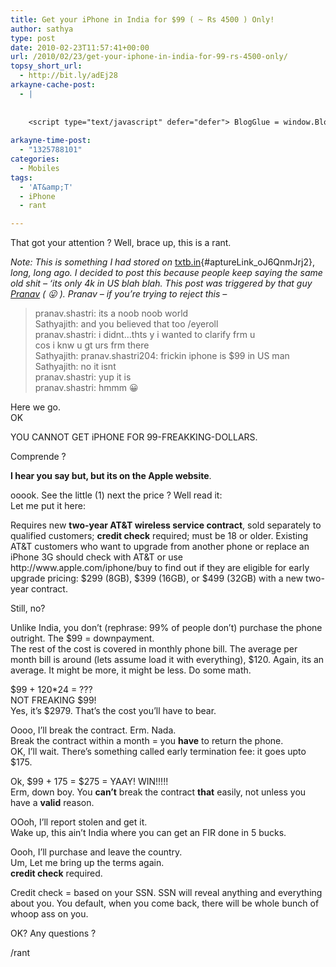```yaml
---
title: Get your iPhone in India for $99 ( ~ Rs 4500 ) Only!
author: sathya
type: post
date: 2010-02-23T11:57:41+00:00
url: /2010/02/23/get-your-iphone-in-india-for-99-rs-4500-only/
topsy_short_url:
  - http://bit.ly/adEj28
arkayne-cache-post:
  - |
    
    
    <script type="text/javascript" defer="defer"> BlogGlue = window.BlogGlue || window.Arkayne || {}; BlogGlue.baseurl = 'http://www.blogglue.com'; BlogGlue.go = function(e, a, cid, gid) { var id = a.getAttribute('id'); var orig = a.getAttribute('href'); var target = a.getAttribute('target'); var redir = [BlogGlue.baseurl, 'link', cid, gid, ''].join('/'); redir += '?ts=' + Math.random(); redir += '&amp;url=' + escape(a.href); a.setAttribute('href', redir); setTimeout('BlogGlue.restore("' + id + '", "' + orig + '")', 0); return true; }; BlogGlue.restore = function(id, orig) { var a = document.getElementById(id); if (a) a.setAttribute('href', orig); }; </script> <div class="blogglue_plugin" style="display:block;margin:5px 0px 20px 0px;"> <h3 class="blogglue-header blogglue-inner"> More From sathyabhat </h3> <ul class="blogglue-links blogglue-inner"> <li id="blogglue-inner-1"><a href="http://sathyabh.at/2008/09/21/onsite-opportunity-beckons/?utm_source=BlogGlue_network&amp;utm_medium=BlogGlue_Plugin" id="blogglue-2942168" target="_parent" onclick="return BlogGlue.go(event, this, 2942126, 2942168);" title="Onsite opportunity beckons » My World">Onsite opportunity beckons » My World</a></li> <li id="blogglue-inner-2"><a href="http://sathyabh.at/2009/09/29/back-in-india/?utm_source=BlogGlue_network&amp;utm_medium=BlogGlue_Plugin" id="blogglue-2942131" target="_parent" onclick="return BlogGlue.go(event, this, 2942126, 2942131);" title="Back In India » My World">Back In India » My World</a></li> </ul> <div class="blogglue-footer" style="margin:10px 0px;display:block !important"> <a href="http://www.blogglue.com/12928-ab7e24be6f12e678fc1a468df18f3f3f/?utm_source=BlogGlue%20Plugin&amp;utm_medium=Recommend&amp;utm_campaign=Plugin&amp;coupon=SATHYABHAT&amp;blogglue_page=2942126" target="_blank" style="text-decoration:none !important;"> <img src="http://www.gravatar.com/avatar.php?default=%2F%2Fs3.amazonaws.com%2Farkayne-media%2Fimg%2Fprofile%2Fdefault_sm.png&amp;size=24&amp;gravatar_id=1375f202e61682cc4963295f4b0430dc" width="24" height="24" border="0" alt="Blog Margeting Related Posts Plugin For sathyabhat" style="display:inline;margin: 0 5px 0 10px; border:1px solid #AAA; width: 24px !important; height: 24px; !important;"/><span style="position:relative;top:-8px;font-family:'Trebuchet MS'; font-size: 0.8em;">Ask <strong>sathyabhat</strong> To Recommend Your Posts</span> </a> <img class="blogglue-hit" style="border:none;left:-9999px;position:absolute;" src="http://www.blogglue.com/widget/hit/2942126.GIF" border="0" alt="Blog Marketing Related Posts Plugin Counter" /> </div> </div>
    
arkayne-time-post:
  - "1325788101"
categories:
  - Mobiles
tags:
  - 'AT&amp;T'
  - iPhone
  - rant

---
```

That got your attention ? Well, brace up, this is a rant.

<!--more-->

_Note: This is something I had stored on_ [txtb.in][1]{#aptureLink_oJ6QnmJrj2}, _long, long ago. I decided to post this because people keep saying the same old shit &#8211; &#8216;its only 4k in US blah blah. This post was triggered by that guy <a href="http://www.facebook.com/profile.php?id=557145254" target="_blank">Pranav</a> ( 😛 ). Pranav &#8211; if you&#8217;re trying to reject this &#8211;_ 

> <div>
>   <div>
>     pranav.shastri: its a noob noob world
>   </div>
> </div>
> 
> <div>
>   <div>
>     Sathyajith: and you believed that too /eyeroll
>   </div>
> </div>
> 
> <div>
>   <div>
>     pranav.shastri: i didnt&#8230;thts y i wanted to clarify frm u
>   </div>
>   
>   <div>
>     cos i knw u gt urs frm there
>   </div>
> </div>
> 
> <div>
>   <div>
>     Sathyajith: pranav.shastri204: frickin iphone is $99 in US man<br /> Sathyajith: no it isnt<br /> pranav.shastri: yup it is
>   </div>
> </div>
> 
> <div>
>   pranav.shastri: hmmm 😀
> </div>

<div>
  Here we go.
</div>

<div>
  OK</p> 
  
  <p>
    YOU CANNOT GET iPHONE FOR 99-FREAKKING-DOLLARS.
  </p>
  
  <p>
    Comprende ?
  </p>
  
  <p>
    <strong> I hear you say but, but its on the Apple website</strong>.
  </p>
  
  <p>
    ooook. See the little (1) next the price ? Well read it:<br /> Let me put it here:
  </p>
  
  <p>
    Requires new <strong>two-year AT&T wireless service contract</strong>, sold separately to qualified customers; <strong>credit check</strong> required; must be 18 or older. Existing AT&T customers who want to upgrade from another phone or replace an iPhone 3G should check with AT&T or use http://www.apple.com/iphone/buy to find out if they are eligible for early upgrade pricing: $299 (8GB), $399 (16GB), or $499 (32GB) with a new two-year contract.
  </p>
  
  <p>
    Still, no?
  </p>
  
  <p>
    Unlike India, you don&#8217;t (rephrase: 99% of people don&#8217;t) purchase the phone outright. The $99 = downpayment.<br /> The rest of the cost is covered in monthly phone bill. The average per month bill is around (lets assume load it with everything), $120. Again, its an average. It might be more, it might be less. Do some math.
  </p>
  
  <p>
    $99 + 120*24 = ???<br /> NOT FREAKING $99!<br /> Yes, it&#8217;s $2979. That&#8217;s the cost you&#8217;ll have to bear.
  </p>
  
  <p>
    Oooo, I&#8217;ll break the contract. Erm. Nada.<br /> Break the contract within a month = you <strong>have</strong> to return the phone.<br /> OK, I&#8217;ll wait. There&#8217;s something called early termination fee: it goes upto $175.
  </p>
  
  <p>
    Ok, $99 + 175 = $275 = YAAY! WIN!!!!!<br /> Erm, down boy. You <strong>can&#8217;t</strong> break the contract <strong>that</strong> easily, not unless you have a <strong>valid</strong> reason.
  </p>
  
  <p>
    OOoh, I&#8217;ll report stolen and get it.<br /> Wake up, this ain&#8217;t India where you can get an FIR done in 5 bucks.
  </p>
  
  <p>
    Oooh, I&#8217;ll purchase and leave the country.<br /> Um, Let me bring up the terms again.<br /> <strong>credit check</strong> required.
  </p>
  
  <p>
    Credit check = based on your SSN. SSN will reveal anything and everything about you. You default, when you come back, there will be whole bunch of whoop ass on you.
  </p>
  
  <p>
    OK? Any questions ?
  </p>
</div>

<div>
  /rant
</div>

 [1]: http://txtb.in/6LV